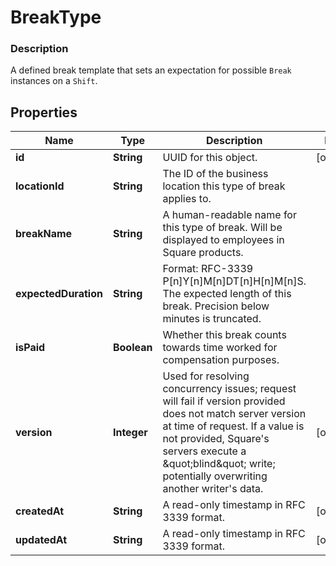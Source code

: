 
# BreakType

### Description

A defined break template that sets an expectation for possible `Break`  instances on a `Shift`.

## Properties
Name | Type | Description | Notes
------------ | ------------- | ------------- | -------------
**id** | **String** | UUID for this object. |  [optional]
**locationId** | **String** | The ID of the business location this type of break applies to. | 
**breakName** | **String** | A human-readable name for this type of break. Will be displayed to employees in Square products. | 
**expectedDuration** | **String** | Format: RFC-3339 P[n]Y[n]M[n]DT[n]H[n]M[n]S. The expected length of this break. Precision below minutes is truncated. | 
**isPaid** | **Boolean** | Whether this break counts towards time worked for compensation purposes. | 
**version** | **Integer** | Used for resolving concurrency issues; request will fail if version provided does not match server version at time of request. If a value is not provided, Square&#39;s servers execute a \&quot;blind\&quot; write; potentially  overwriting another writer&#39;s data. |  [optional]
**createdAt** | **String** | A read-only timestamp in RFC 3339 format. |  [optional]
**updatedAt** | **String** | A read-only timestamp in RFC 3339 format. |  [optional]



